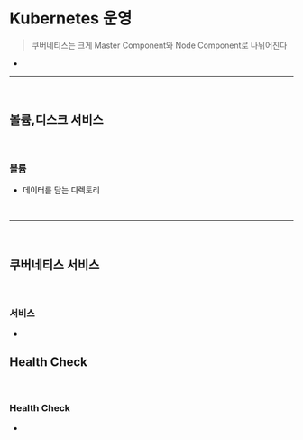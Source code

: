 # Kubernetes 운영
> 쿠버네티스는 크게 Master Component와 Node Component로 나뉘어진다
* 

<hr>
<br>

## 볼륨,디스크 서비스

#### 
<br>

### 볼륨
* 데이터를 담는 디렉토리

<br>
<hr>
<br>

## 쿠버네티스 서비스

#### 
<br>

### 서비스
* 

## Health Check

#### 
<br>

### Health Check
* 
